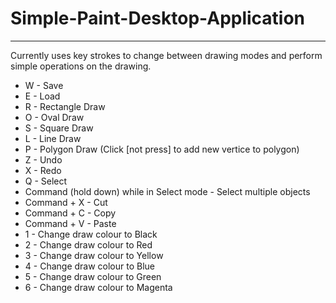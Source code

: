 # Simple-Paint-Desktop-Application
----------------------------------
Currently uses key strokes to change between drawing modes and perform simple operations on the drawing.

* W - Save
* E - Load
* R - Rectangle Draw
* O - Oval Draw
* S - Square Draw
* L - Line Draw
* P - Polygon Draw (Click [not press] to add new vertice to polygon)
* Z - Undo
* X - Redo
* Q - Select
* Command (hold down) while in Select mode - Select multiple objects
* Command + X - Cut
* Command + C - Copy
* Command + V - Paste
* 1 - Change draw colour to Black
* 2 - Change draw colour to Red
* 3 - Change draw colour to Yellow
* 4 - Change draw colour to Blue
* 5 - Change draw colour to Green
* 6 - Change draw colour to Magenta
